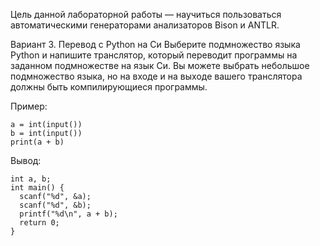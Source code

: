 Цель данной лабораторной работы — научиться пользоваться автоматическими генераторами анализаторов Bison и ANTLR.

Вариант 3. Перевод с Python на Си
Выберите подмножество языка Python и напишите транслятор, который переводит программы на заданном подмножестве на язык Си.
Вы можете выбрать небольшое подмножество языка, но на входе и на выходе вашего транслятора должны быть компилирующиеся программы.

Пример:
```
a = int(input())
b = int(input())
print(a + b)
```
Вывод:
```
int a, b;
int main() {
  scanf("%d", &a);
  scanf("%d", &b);
  printf("%d\n", a + b);
  return 0;
}
```
